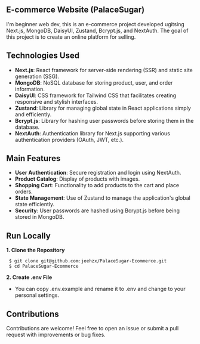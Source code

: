 ## E-commerce Website (**PalaceSugar**)

I'm beginner web dev, this is an e-commerce project developed ugitsing Next.js, MongoDB, DaisyUI, Zustand, Bcrypt.js, and NextAuth. The goal of this project is to create an online platform for selling.

## Technologies Used

- **Next.js**: React framework for server-side rendering (SSR) and static site generation (SSG).
- **MongoDB**: NoSQL database for storing product, user, and order information.
- **DaisyUI**: CSS framework for Tailwind CSS that facilitates creating responsive and stylish interfaces.
- **Zustand**: Library for managing global state in React applications simply and efficiently.
- **Bcrypt.js**: Library for hashing user passwords before storing them in the database.
- **NextAuth**: Authentication library for Next.js supporting various authentication providers (OAuth, JWT, etc.).

## Main Features

- **User Authentication**: Secure registration and login using NextAuth.
- **Product Catalog**: Display of products with images.
- **Shopping Cart**: Functionality to add products to the cart and place orders.
- **State Management**: Use of Zustand to manage the application's global state efficiently.
- **Security**: User passwords are hashed using Bcrypt.js before being stored in MongoDB.

## Run Locally

**1. Clone the Repository**

```shell
 $ git clone git@github.com:jeehzx/PalaceSugar-Ecommerce.git
 $ cd PalaceSugar-Ecommerce
```

**2. Create .env File**
- You can copy .env.example and rename it to .env and change to your personal settings.



## Contributions

Contributions are welcome! Feel free to open an issue or submit a pull request with improvements or bug fixes.
